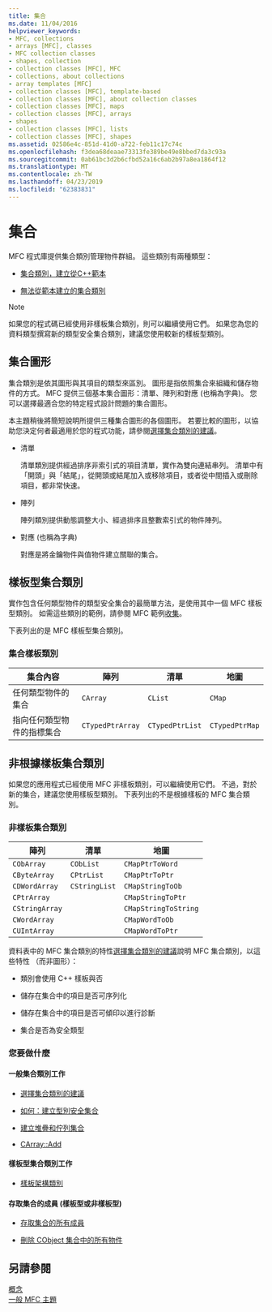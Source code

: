 ```yaml
---
title: 集合
ms.date: 11/04/2016
helpviewer_keywords:
- MFC, collections
- arrays [MFC], classes
- MFC collection classes
- shapes, collection
- collection classes [MFC], MFC
- collections, about collections
- array templates [MFC]
- collection classes [MFC], template-based
- collection classes [MFC], about collection classes
- collection classes [MFC], maps
- collection classes [MFC], arrays
- shapes
- collection classes [MFC], lists
- collection classes [MFC], shapes
ms.assetid: 02586e4c-851d-41d0-a722-feb11c17c74c
ms.openlocfilehash: f3dea68deaae73313fe389be49e8bbed7da3c93a
ms.sourcegitcommit: 0ab61bc3d2b6cfbd52a16c6ab2b97a8ea1864f12
ms.translationtype: MT
ms.contentlocale: zh-TW
ms.lasthandoff: 04/23/2019
ms.locfileid: "62383831"
---
```

# <a name="collections"></a>集合

MFC 程式庫提供集合類別管理物件群組。 這些類別有兩種類型：

- [集合類別，建立從C++範本](#_core_the_template_based_collection_classes)

- [無法從範本建立的集合類別](#_core_the_collection_classes_not_based_on_templates)

> [!NOTE]
>  如果您的程式碼已經使用非樣板集合類別，則可以繼續使用它們。 如果您為您的資料類型撰寫新的類型安全集合類別，建議您使用較新的樣板型類別。

##  <a name="_core_collection_shapes"></a> 集合圖形

集合類別是依其圖形與其項目的類型來區別。 圖形是指依照集合來組織和儲存物件的方式。 MFC 提供三個基本集合圖形：清單、陣列和對應 (也稱為字典)。 您可以選擇最適合您的特定程式設計問題的集合圖形。

本主題稍後將簡短說明所提供三種集合圖形的各個圖形。 若要比較的圖形，以協助您決定何者最適用於您的程式功能，請參閱[選擇集合類別的建議](../mfc/recommendations-for-choosing-a-collection-class.md)。

- 清單

   清單類別提供經過排序非索引式的項目清單，實作為雙向連結串列。 清單中有「開頭」與「結尾」，從開頭或結尾加入或移除項目，或者從中間插入或刪除項目，都非常快速。

- 陣列

   陣列類別提供動態調整大小、經過排序且整數索引式的物件陣列。

- 對應 (也稱為字典)

   對應是將金鑰物件與值物件建立關聯的集合。

##  <a name="_core_the_template_based_collection_classes"></a> 樣板型集合類別

實作包含任何類型物件的類型安全集合的最簡單方法，是使用其中一個 MFC 樣板型類別。 如需這些類別的範例，請參閱 MFC 範例[收集](../overview/visual-cpp-samples.md)。

下表列出的是 MFC 樣板型集合類別。

### <a name="collection-template-classes"></a>集合樣板類別

|集合內容|陣列|清單|地圖|
|-------------------------|------------|-----------|----------|
|任何類型物件的集合|`CArray`|`CList`|`CMap`|
|指向任何類型物件的指標集合|`CTypedPtrArray`|`CTypedPtrList`|`CTypedPtrMap`|

##  <a name="_core_the_collection_classes_not_based_on_templates"></a> 非根據樣板集合類別

如果您的應用程式已經使用 MFC 非樣板類別，可以繼續使用它們。 不過，對於新的集合，建議您使用樣板型類別。 下表列出的不是根據樣板的 MFC 集合類別。

### <a name="nontemplate-collection-classes"></a>非樣板集合類別

|陣列|清單|地圖|
|------------|-----------|----------|
|`CObArray`|`CObList`|`CMapPtrToWord`|
|`CByteArray`|`CPtrList`|`CMapPtrToPtr`|
|`CDWordArray`|`CStringList`|`CMapStringToOb`|
|`CPtrArray`||`CMapStringToPtr`|
|`CStringArray`||`CMapStringToString`|
|`CWordArray`||`CMapWordToOb`|
|`CUIntArray`||`CMapWordToPtr`|

資料表中的 MFC 集合類別的特性[選擇集合類別的建議](../mfc/recommendations-for-choosing-a-collection-class.md)說明 MFC 集合類別，以這些特性 （而非圖形）：

- 類別會使用 C++ 樣板與否

- 儲存在集合中的項目是否可序列化

- 儲存在集合中的項目是否可傾印以進行診斷

- 集合是否為安全類型

### <a name="what-do-you-want-to-do"></a>您要做什麼

#### <a name="general-collection-class-tasks"></a>一般集合類別工作

- [選擇集合類別的建議](../mfc/recommendations-for-choosing-a-collection-class.md)

- [如何：建立型別安全集合](../mfc/how-to-make-a-type-safe-collection.md)

- [建立堆疊和佇列集合](../mfc/creating-stack-and-queue-collections.md)

- [CArray::Add](../mfc/reference/carray-class.md#add)

#### <a name="template-based-collection-class-tasks"></a>樣板型集合類別工作

- [樣板架構類別](../mfc/template-based-classes.md)

#### <a name="accessing-the-members-of-a-collection-template-based-or-not"></a>存取集合的成員 (樣板型或非樣板型)

- [存取集合的所有成員](../mfc/accessing-all-members-of-a-collection.md)

- [刪除 CObject 集合中的所有物件](../mfc/deleting-all-objects-in-a-cobject-collection.md)

## <a name="see-also"></a>另請參閱

[概念](../mfc/mfc-concepts.md)<br/>
[一般 MFC 主題](../mfc/general-mfc-topics.md)
